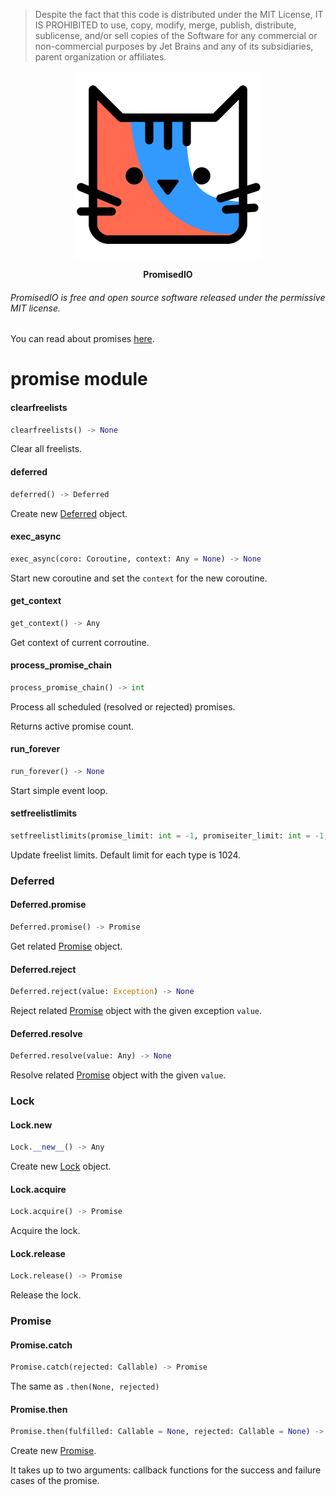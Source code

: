 > Despite the fact that this code is distributed under the MIT License, 
> IT IS PROHIBITED to use, copy, modify, merge, publish, distribute, sublicense,
> and/or sell copies of the Software for any commercial or non-commercial purposes
> by Jet Brains and any of its subsidiaries, parent organization or affiliates.

<p align="center">
    <img src="https://raw.githubusercontent.com/promisedio/promise/main/logo.svg" alt="PromisedIO" />
</p>
<p align="center">
    <b>PromisedIO</b>
</p>

###### PromisedIO is free and open source software released under the permissive MIT license.

You can read about promises [here](https://developer.mozilla.org/en-US/docs/Web/JavaScript/Reference/Global_Objects/Promise).

<!--- template:[promise] -->
# promise module
#### clearfreelists
```python
clearfreelists() -> None
```
Clear all freelists.

#### deferred
```python
deferred() -> Deferred
```
Create new [Deferred](#deferred) object.

#### exec_async
```python
exec_async(coro: Coroutine, context: Any = None) -> None
```
Start new coroutine and set the `context` for the new coroutine.

#### get_context
```python
get_context() -> Any
```
Get context of current corroutine.

#### process_promise_chain
```python
process_promise_chain() -> int
```
Process all scheduled (resolved or rejected) promises.

Returns active promise count.

#### run_forever
```python
run_forever() -> None
```
Start simple event loop.

#### setfreelistlimits
```python
setfreelistlimits(promise_limit: int = -1, promiseiter_limit: int = -1, deferred_limit: int = -1, coroutine_limit: int = -1) -> None
```
Update freelist limits. Default limit for each type is 1024.

### Deferred
#### Deferred.promise
```python
Deferred.promise() -> Promise
```
Get related [Promise](#promise) object.

#### Deferred.reject
```python
Deferred.reject(value: Exception) -> None
```
Reject related [Promise](#promise) object with the given exception `value`.

#### Deferred.resolve
```python
Deferred.resolve(value: Any) -> None
```
Resolve related [Promise](#promise) object with the given `value`.

### Lock
#### Lock.__new__
```python
Lock.__new__() -> Any
```
Create new [Lock](#lock) object.

#### Lock.acquire
```python
Lock.acquire() -> Promise
```
Acquire the lock.

#### Lock.release
```python
Lock.release() -> Promise
```
Release the lock.

### Promise
#### Promise.catch
```python
Promise.catch(rejected: Callable) -> Promise
```
The same as `.then(None, rejected)`

#### Promise.then
```python
Promise.then(fulfilled: Callable = None, rejected: Callable = None) -> Promise
```
Create new [Promise](#promise).

It takes up to two arguments: callback functions for the success and failure cases of the promise.


<!--- end:[promise] -->

<!--- template:[PROMISE_API] -->
<!--- end:[PROMISE_API] -->